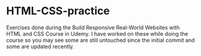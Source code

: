 # HTML-CSS-practice
Exercises done during the Build Responsive Real-World Websites with HTML and CSS Course in Udemy.
I have worked on these while doing the course so you may see some are still untouched since the initial commit and some are updated recently.
